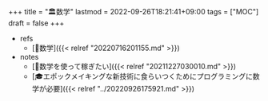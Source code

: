 +++
title = "🏛数学"
lastmod = 2022-09-26T18:21:41+09:00
tags = ["MOC"]
draft = false
+++

-   refs
    -   [📂数学]({{< relref "20220716201155.md" >}})
-   notes
    -   [🦊数学を使って稼ぎたい]({{< relref "20211227030010.md" >}})
    -   [🎓エポックメイキングな新技術に食らいつくためにプログラミングに数学が必要]({{< relref "../20220926175921.md" >}})
